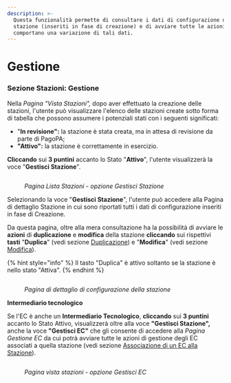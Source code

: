 ```yaml
---
description: >-
  Questa funzionalità permette di consultare i dati di configurazione della
  stazione (inseriti in fase di creazione) e di avviare tutte le azioni che
  comportano una variazione di tali dati.
---
```


# Gestione

### Sezione Stazioni: Gestione

Nella _Pagina "Vista Stazioni",_ dopo aver effettuato la creazione delle stazioni, l'utente può visualizzare l'elenco delle stazioni create sotto forma di tabella che possono assumere i potenziali stati con i seguenti significati:

* "**In revisione":** la stazione è stata creata, ma in attesa di revisione da parte di PagoPA;
* **"Attivo":** la stazione è correttamente in esercizio.

**Cliccando** sui **3 puntini** accanto lo Stato "**Attivo**", l'utente visualizzerà la voce "**Gestisci Stazione**".

<figure><img src="../../../.gitbook/assets/image (178).png" alt=""><figcaption><p><em>Pagina Lista Stazioni - opzione Gestisci Stazione</em></p></figcaption></figure>

Selezionando la voce "**Gestisci Stazione**", l'utente può accedere alla Pagina di dettaglio Stazione in cui sono riportati tutti i dati di configurazione inseriti in fase di Creazione.

Da questa pagina, oltre alla mera consultazione ha la possibilità di avviare le **azioni** di  **duplicazione** e **modifica** della stazione **cliccando** sui rispettivi **tasti** "**Duplica**" (vedi sezione [Duplicazione](duplicazione.md)) e "**Modifica**" (vedi sezione [Modifica](modifica.md)).

{% hint style="info" %}
Il tasto "Duplica" è attivo soltanto se la stazione è nello stato "Attiva".
{% endhint %}

<figure><img src="../../../.gitbook/assets/Screenshot 2024-01-29 alle 11.58.38 (1).png" alt=""><figcaption><p> <em>Pagina di dettaglio di configurazione della stazione</em></p></figcaption></figure>

**Intermediario tecnologico**

Se l'EC è anche un **Intermediario Tecnologico**, **cliccando** sui **3 puntini** accanto lo Stato Attivo, visualizzerà oltre alla voce **"Gestisci Stazione",** anche la voce **"Gestisci EC"** che gli consente di accedere alla _Pagina Gestione EC_ da cui potrà avviare tutte le azioni di gestione degli EC associati a quella stazione (vedi sezione [Associazione di un EC alla Stazione](associazione-di-un-ec-alla-stazione.md)).

<figure><img src="../../../.gitbook/assets/image (63).png" alt=""><figcaption><p><em>Pagina vista stazioni - opzione Gestisci EC</em></p></figcaption></figure>







